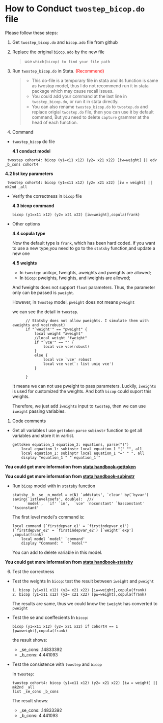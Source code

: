 # How to Conduct `twostep_bicop.do` file

Please follow these steps:

1. Get `twostep_bicop.do` and `bicop.ado` file from github
2. Replace the original `bicop.ado` by the new file
   > use `which(bicop) to find your file path`  
3. Run `twostep_bicop.do` in Stata. <font color='red'> (Recommend) </font>
   > - This do-file is a temporary file in stata and its function is same as twostop model, thus I do not recommend run it in stata package which may cause recall issues.
   > - You could add your command at the last line in `twostep_bicop.do`, or run it in stata directly.
   > - You can also rename `twostep_bicop.do` to `twostep.do` and replace origial `twostep.do` file, then you can use it by default command, But you need to delete `capture` grammer at the head of each function.

4. Command
   
- `twostep_bicop` do file
  
  **4.1 conduct model**
 ```
  twostep cohort4: bicop (y1=x11 x12) (y2= x21 x22) [iw=weight] || edv _b_cons cohort4
 ```

 **4.2 list key parameters**
 ```
  twostep cohort4: bicop (y1=x11 x12) (y2= x21 x22) [iw = weight] || mk2nd _all
 ```

- Verify the correctness in `bicop` file
  
  **4.3 bicop command** 
  ```
  bicop (y1=x11 x12) (y2= x21 x22) [iw=weight],copula(frank)
  ```

- Other options
  
  **4.4 copula type**

  Now the default type is `frank`, which has been hard coded.
  if you want to use a new type,you need to go to the `statsby` function,and update a new one
  
  **4.5 weights**
  
  - In `twostep`: unitcpr, fweights, aweights and pweights are allowed;
  - In `bicop`: pweights, fweights, and iweights are allowed;

  And fweights does not support `float` parameters. Thus, the parameter only can be passed is `pweight`.

  However, in `twostep` model, `pweight` does not means `pweight`

  we can see the detail in `twostep`.
  ```
  		// Statsby does not allow pweights. I simulate them with aweights and vce(robust)
		if "`weight'" == "pweight" {
			local weight "aweight"
			//local weight "fweight"
			if "`vce'" == "" {
				local vce vce(robust)
			}
			else {
				local vce `vce' robust
				local vce vce(`: list uniq vce')
			}
			
		}	
  ```

  It means we can not use pweight to pass parameters. Luckily, `iweights` is used for customized the weights. And both `bicop`  could suport this weights.

  Therefore, we just add `iweights` input to `twostep`, then we can use `iweight` passing variables.

1. Code comments

-  Get all variables
    I use `gettoken` `parse` `subinstr` function to get all variables and store it in varlist.

    ```
    gettoken equation_1 equation_2: equations, parse(")")	
		local equation_1: subinstr local equation_1 "(" "", all
		local equation_1: subinstr local equation_1 "=" " ", all
		display "equation_1 " "`equation_1'"
    ```

**You could get more information from [stata handbook-gettoken](https://www.stata.com/manuals/pgettoken.pdf)**

**You could get more information from [stata handbook-subinstr](https://www.stata.com/manuals/m-5subinstr.pdf)**



- Run `bicop` model with in `statsby` function

    ```
    statsby _b _se _n_model = e(N) `addstats', `clear' by(`byvar') saving(`1stlevelcoefs', double):  ///
		  `model',  `if' `in',  `vce' `noconstant' `hasconstant' `tsconstant'	
    ```

    The first level model's command is:
    ```
    local command (`firstdepvar_e1' = `firstindepvar_e1') (`firstdepvar_e2' = `firstindepvar_e2') [`weight'`exp'] ,copula(frank)
		local model `model' `command'
		display "Command: "  "`model'"
    ```
    You can add to delete variable in this model.

**You could get more information from [stata handbook-statsby](https://www.stata.com/manuals/dstatsby.pdf)**

6. Test the correctness

- Test the weights
  In `bicop`:
  test the result between `iweight` and `pweight`
  ```
  1. bicop (y1=x11 x12) (y2= x21 x22) [iw=weight],copula(frank)
  2. bicop (y1=x11 x12) (y2= x21 x22) [pw=weight],copula(frank)
  ```
  The results are same, thus we could know the `iweight` has converted to `pweight`

- Test the se and coeffecients
  In `bicop`:
  ```
  bicop (y1=x11 x12) (y2= x21 x22) if cohort4 == 1 [pw=weight],copula(frank)
  ```

  the result shows:
  - _se_cons: .14833392
  - _b_cons: 4.441093

- Test the consistence with `twostep` and `bicop`
  
  In `twostep`:
  ```
  twostep cohort4: bicop (y1=x11 x12) (y2= x21 x22) [iw = weight] || mk2nd _all
  list _se_cons _b_cons
  ```

  The result shows:
  - _se_cons: .14833392
  - _b_cons: 4.441093